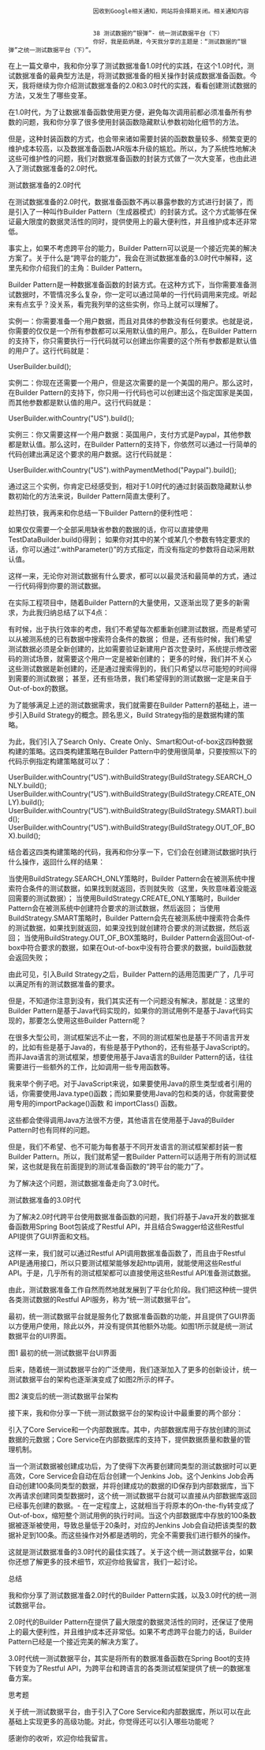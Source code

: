 
                            
                            因收到Google相关通知，网站将会择期关闭。相关通知内容
                            
                            
                            38 测试数据的“银弹”- 统一测试数据平台（下）
                            你好，我是茹炳晟，今天我分享的主题是：“测试数据的“银弹”之统一测试数据平台（下）”。

在上一篇文章中，我和你分享了测试数据准备1.0时代的实践，在这个1.0时代，测试数据准备的最典型方法是，将测试数据准备的相关操作封装成数据准备函数。今天，我将继续为你介绍测试数据准备的2.0和3.0时代的实践，看看创建测试数据的方法，又发生了哪些变革。

在1.0时代，为了让数据准备函数使用更方便，避免每次调用前都必须准备所有参数的问题，我和你分享了很多使用封装函数隐藏默认参数初始化细节的方法。

但是，这种封装函数的方式，也会带来诸如需要封装的函数数量较多、频繁变更的维护成本较高，以及数据准备函数JAR版本升级的尴尬。所以，为了系统性地解决这些可维护性的问题，我们对数据准备函数的封装方式做了一次大变革，也由此进入了测试数据准备的2.0时代。

测试数据准备的2.0时代

在测试数据准备的2.0时代，数据准备函数不再以暴露参数的方式进行封装了，而是引入了一种叫作Builder Pattern（生成器模式）的封装方式。这个方式能够在保证最大限度的数据灵活性的同时，提供使用上的最大便利性，并且维护成本还非常低。

事实上，如果不考虑跨平台的能力，Builder Pattern可以说是一个接近完美的解决方案了。关于什么是“跨平台的能力”，我会在测试数据准备的3.0时代中解释，这里先和你介绍我们的主角：Builder Pattern。

Builder Pattern是一种数据准备函数的封装方式。在这种方式下，当你需要准备测试数据时，不管情况多么复杂，你一定可以通过简单的一行代码调用来完成。听起来有点玄乎？没关系，看完我列举的这些实例，你马上就可以理解了。

实例一：你需要准备一个用户数据，而且对具体的参数没有任何要求。也就是说，你需要的仅仅是一个所有参数都可以采用默认值的用户。那么，在Builder Pattern的支持下，你只需要执行一行代码就可以创建出你需要的这个所有参数都是默认值的用户了。这行代码就是：

UserBuilder.build();


实例二：你现在还需要一个用户，但是这次需要的是一个美国的用户。那么这时，在Builder Pattern的支持下，你只用一行代码也可以创建出这个指定国家是美国，而其他参数都是默认值的用户。这行代码就是：

UserBuilder.withCountry("US").build();


实例三：你又需要这样一个用户数据：英国用户，支付方式是Paypal，其他参数都是默认值。那么这时，在Builder Pattern的支持下，你依然可以通过一行简单的代码创建出满足这个要求的用户数据。这行代码就是：

UserBuilder.withCountry("US").withPaymentMethod("Paypal").build();


通过这三个实例，你肯定已经感受到，相对于1.0时代的通过封装函数隐藏默认参数初始化的方法来说，Builder Pattern简直太便利了。

趁热打铁，我再来和你总结一下Builder Pattern的便利性吧：


如果仅仅需要一个全部采用缺省参数的数据的话，你可以直接使用TestDataBuilder.build()得到；
如果你对其中的某个或某几个参数有特定要求的话，你可以通过“.withParameter()”的方式指定，而没有指定的参数将自动采用默认值。


这样一来，无论你对测试数据有什么要求，都可以以最灵活和最简单的方式，通过一行代码得到你要的测试数据。

在实际工程项目中，随着Builder Pattern的大量使用，又逐渐出现了更多的新需求，为此我归纳总结了以下4点：


有时候，出于执行效率的考虑，我们不希望每次都重新创建测试数据，而是希望可以从被测系统的已有数据中搜索符合条件的数据；
但是，还有些时候，我们希望测试数据必须是全新创建的，比如需要验证新建用户首次登录时，系统提示修改密码的测试场景，就需要这个用户一定是被新创建的；
更多的时候，我们并不关心这些测试数据是新创建的，还是通过搜索得到的，我们只希望以尽可能短的时间得到需要的测试数据；
甚至，还有些场景，我们希望得到的测试数据一定是来自于Out-of-box的数据。


为了能够满足上述的测试数据需求，我们就需要在Builder Pattern的基础上，进一步引入Build Strategy的概念。顾名思义，Build Strategy指的是数据构建的策略。

为此，我们引入了Search Only、Create Only、Smart和Out-of-box这四种数据构建的策略。这四类构建策略在Builder Pattern中的使用很简单，只要按照以下的代码示例指定构建策略就可以了：

UserBuilder.withCountry(“US”).withBuildStrategy(BuildStrategy.SEARCH_ONLY.build();
UserBuilder.withCountry(“US”).withBuildStrategy(BuildStrategy.CREATE_ONLY).build();
UserBuilder.withCountry(“US”).withBuildStrategy(BuildStrategy.SMART).build();
UserBuilder.withCountry(“US”).withBuildStrategy(BuildStrategy.OUT_OF_BOX).build();


结合着这四类构建策略的代码，我再和你分享一下，它们会在创建测试数据时执行什么操作，返回什么样的结果：


当使用BuildStrategy.SEARCH_ONLY策略时，Builder Pattern会在被测系统中搜索符合条件的测试数据，如果找到就返回，否则就失败（这里，失败意味着没能返回需要的测试数据）；
当使用BuildStrategy.CREATE_ONLY策略时，Builder Pattern会在被测系统中创建符合要求的测试数据，然后返回；
当使用BuildStrategy.SMART策略时，Builder Pattern会先在被测系统中搜索符合条件的测试数据，如果找到就返回，如果没找到就创建符合要求的测试数据，然后返回；
当使用BuildStrategy.OUT_OF_BOX策略时，Builder Pattern会返回Out-of-box中符合要求的数据，如果在Out-of-box中没有符合要求的数据，build函数就会返回失败；


由此可见，引入Build Strategy之后，Builder Pattern的适用范围更广了，几乎可以满足所有的测试数据准备的要求。

但是，不知道你注意到没有，我们其实还有一个问题没有解决，那就是：这里的Builder Pattern是基于Java代码实现的，如果你的测试用例不是基于Java代码实现的，那要怎么使用这些Builder Pattern呢？

在很多大型公司，测试框架远不止一套，不同的测试框架也是基于不同语言开发的，比如有些是基于Java的，有些是基于Python的，还有些基于JavaScript的。而非Java语言的测试框架，想要使用基于Java语言的Builder Pattern的话，往往需要进行一些额外的工作，比如调用一些专用函数等。

我来举个例子吧。对于JavaScript来说，如果要使用Java的原生类型或者引用的话，你需要使用Java.type()函数；而如果要使用Java的包和类的话，你就需要使用专用的importPackage()函数 和 importClass() 函数。

这些都会使得调用Java方法很不方便，其他语言在使用基于Java的Builder Pattern时也有同样的问题。

但是，我们不希望、也不可能为每套基于不同开发语言的测试框架都封装一套Builder Pattern。所以，我们就希望一套Builder Pattern可以适用于所有的测试框架，这也就是我在前面提到的测试准备函数的“跨平台的能力”了。

为了解决这个问题，测试数据准备走向了3.0时代。

测试数据准备的3.0时代

为了解决2.0时代跨平台使用数据准备函数的问题，我们将基于Java开发的数据准备函数用Spring Boot包装成了Restful API，并且结合Swagger给这些Restful API提供了GUI界面和文档。

这样一来，我们就可以通过Restful API调用数据准备函数了，而且由于Restful API是通用接口，所以只要测试框架能够发起http调用，就能使用这些Restful API。于是，几乎所有的测试框架都可以直接使用这些Restful API准备测试数据。

由此，测试数据准备工作自然而然地就发展到了平台化阶段。我们把这种统一提供各类测试数据的Restful API服务，称为“统一测试数据平台”。

最初，统一测试数据平台就是服务化了数据准备函数的功能，并且提供了GUI界面以方便用户使用，除此以外，并没有提供其他额外功能。如图1所示就是统一测试数据平台的UI界面。



图1 最初的统一测试数据平台UI界面

后来，随着统一测试数据平台的广泛使用，我们逐渐加入了更多的创新设计，统一测试数据平台的架构也逐渐演变成了如图2所示的样子。



图2 演变后的统一测试数据平台架构

接下来，我和你分享一下统一测试数据平台的架构设计中最重要的两个部分：


引入了Core Service和一个内部数据库。其中，内部数据库用于存放创建的测试数据的元数据；Core Service在内部数据库的支持下，提供数据质量和数量的管理机制。

当一个测试数据被创建成功后，为了使得下次再要创建同类型的测试数据时可以更高效，Core Service会自动在后台创建一个Jenkins Job。这个Jenkins Job会再自动创建100条同类型的数据，并将创建成功的数据的ID保存到内部数据库，当下次再请求创建同类型数据时，这个统一测试数据平台就可以直接从内部数据库返回已经事先创建的数据。-
在一定程度上，这就相当于将原本的On-the-fly转变成了Out-of-box，缩短整个测试用例的执行时间。当这个内部数据库中存放的100条数据被逐渐被使用，导致总量低于20条时，对应的Jenkins Job会自动把该类型的数据补足到100条。而这些操作对外都是透明的，完全不需要我们进行额外的操作。


这就是测试数据准备的3.0时代的最佳实践了。关于这个统一测试数据平台，如果你还想了解更多的技术细节，欢迎你给我留言，我们一起讨论。

总结

我和你分享了测试数据准备2.0时代的Builder Pattern实践，以及3.0时代的统一测试数据平台。

2.0时代的Builder Pattern在提供了最大限度的数据灵活性的同时，还保证了使用上的最大便利性，并且维护成本还非常低。如果不考虑跨平台能力的话，Builder Pattern已经是一个接近完美的解决方案了。

3.0时代统一测试数据平台，其实是将所有的数据准备函数在Spring Boot的支持下转变为了Restful API，为跨平台和跨语言的各类测试框架提供了统一的数据准备方案。

思考题

关于统一测试数据平台，由于引入了Core Service和内部数据库，所以可以在此基础上实现更多的高级功能。对此，你觉得还可以引入哪些功能呢？

感谢你的收听，欢迎你给我留言。

                        
                        
                            